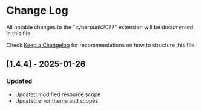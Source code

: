 # Change Log

All notable changes to the "cyberpunk2077" extension will be documented in this file.

Check [Keep a Changelog](http://keepachangelog.com/) for recommendations on how to structure this file.

## [1.4.4] - 2025-01-26

### Updated

- Updated modified resource scope
- Updated error theme and scopes
